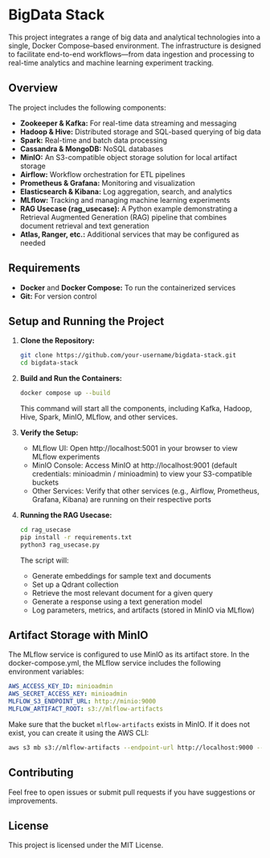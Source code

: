 # BigData Stack

This project integrates a range of big data and analytical technologies into a single, Docker Compose–based environment. The infrastructure is designed to facilitate end-to-end workflows—from data ingestion and processing to real-time analytics and machine learning experiment tracking.

## Overview

The project includes the following components:

- **Zookeeper & Kafka:** For real-time data streaming and messaging
- **Hadoop & Hive:** Distributed storage and SQL-based querying of big data
- **Spark:** Real-time and batch data processing
- **Cassandra & MongoDB:** NoSQL databases
- **MinIO:** An S3-compatible object storage solution for local artifact storage
- **Airflow:** Workflow orchestration for ETL pipelines
- **Prometheus & Grafana:** Monitoring and visualization
- **Elasticsearch & Kibana:** Log aggregation, search, and analytics
- **MLflow:** Tracking and managing machine learning experiments
- **RAG Usecase (rag_usecase):** A Python example demonstrating a Retrieval Augmented Generation (RAG) pipeline that combines document retrieval and text generation
- **Atlas, Ranger, etc.:** Additional services that may be configured as needed

## Requirements

- **Docker** and **Docker Compose:** To run the containerized services
- **Git:** For version control

## Setup and Running the Project

1. **Clone the Repository:**
   ```bash
   git clone https://github.com/your-username/bigdata-stack.git
   cd bigdata-stack
   ```

2. **Build and Run the Containers:**
   ```bash
   docker compose up --build
   ```
   This command will start all the components, including Kafka, Hadoop, Hive, Spark, MinIO, MLflow, and other services.

3. **Verify the Setup:**
   - MLflow UI: Open http://localhost:5001 in your browser to view MLflow experiments
   - MinIO Console: Access MinIO at http://localhost:9001 (default credentials: minioadmin / minioadmin) to view your S3-compatible buckets
   - Other Services: Verify that other services (e.g., Airflow, Prometheus, Grafana, Kibana) are running on their respective ports

4. **Running the RAG Usecase:**
   ```bash
   cd rag_usecase
   pip install -r requirements.txt
   python3 rag_usecase.py
   ```

   The script will:
   - Generate embeddings for sample text and documents
   - Set up a Qdrant collection
   - Retrieve the most relevant document for a given query
   - Generate a response using a text generation model
   - Log parameters, metrics, and artifacts (stored in MinIO via MLflow)

## Artifact Storage with MinIO

The MLflow service is configured to use MinIO as its artifact store. In the docker-compose.yml, the MLflow service includes the following environment variables:

```yaml
AWS_ACCESS_KEY_ID: minioadmin
AWS_SECRET_ACCESS_KEY: minioadmin
MLFLOW_S3_ENDPOINT_URL: http://minio:9000
MLFLOW_ARTIFACT_ROOT: s3://mlflow-artifacts
```

Make sure that the bucket `mlflow-artifacts` exists in MinIO. If it does not exist, you can create it using the AWS CLI:

```bash
aws s3 mb s3://mlflow-artifacts --endpoint-url http://localhost:9000 --profile minio
```

## Contributing

Feel free to open issues or submit pull requests if you have suggestions or improvements.

## License

This project is licensed under the MIT License.
